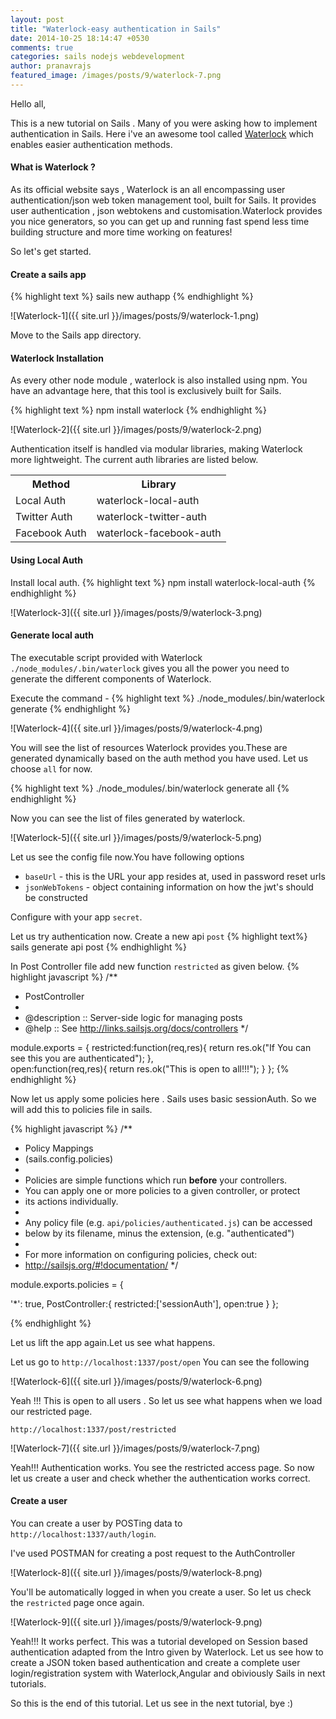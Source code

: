 ```yaml
---
layout: post
title: "Waterlock-easy authentication in Sails"
date: 2014-10-25 18:14:47 +0530
comments: true
categories: sails nodejs webdevelopment
author: pranavrajs	
featured_image: /images/posts/9/waterlock-7.png
---
```


Hello all,

This is a new tutorial on Sails . Many of you were asking how to implement authentication in Sails. Here i've an awesome tool called <a href="http://waterlock.ninja/" target="_blank">Waterlock</a> which enables easier authentication methods. 
<!-- more -->
<h4>What is Waterlock ?</h4>

As its official website says , Waterlock is an all encompassing user authentication/json web token management tool, built for Sails. It provides user authentication , json webtokens and customisation.Waterlock provides you nice generators, so you can get up and running fast spend less time building structure and more time working on features!

So let's get started.

<h4>Create a sails app</h4>

{% highlight text %}
sails new authapp
{% endhighlight  %}

![Waterlock-1]({{ site.url }}/images/posts/9/waterlock-1.png)

Move to the Sails app directory.

<h4>Waterlock Installation</h4>

As every other node module , waterlock is also installed using npm. You have an advantage here, that this tool is exclusively built for Sails.

{% highlight text %}
npm install waterlock
{% endhighlight  %}

![Waterlock-2]({{ site.url }}/images/posts/9/waterlock-2.png)

Authentication itself is handled via modular libraries, making Waterlock more lightweight. The current auth libraries are listed below.

<table class="table table-condensed">
	<tr>
		<th>Method</th>
		<th>Library</th>
	</tr>
	<tr>
		<td>Local Auth</td>
		<td>waterlock-local-auth</td>
	</tr>	
	<tr>
		<td>Twitter Auth</td>
		<td>waterlock-twitter-auth</td>
	</tr>	
	<tr>
		<td>Facebook Auth</td>
		<td>waterlock-facebook-auth</td>
	</tr>	
</table>

<h4>Using Local Auth</h4>

Install local auth.
{% highlight text %}
npm install waterlock-local-auth
{% endhighlight  %}

![Waterlock-3]({{ site.url }}/images/posts/9/waterlock-3.png)

<h4>Generate local auth</h4>

The executable script provided with Waterlock `./node_modules/.bin/waterlock` gives you all the power you need to generate the different components of Waterlock.

Execute the command - 
{% highlight text %}
./node_modules/.bin/waterlock generate
{% endhighlight  %}

![Waterlock-4]({{ site.url }}/images/posts/9/waterlock-4.png)

You will see the list of resources Waterlock provides you.These are generated dynamically based on the auth method you have used. Let us choose `all` for now.

{% highlight text %}
./node_modules/.bin/waterlock generate all
{% endhighlight  %}

Now you can see the list of files generated by waterlock.

![Waterlock-5]({{ site.url }}/images/posts/9/waterlock-5.png)

Let us see the config file now.You have following options 

<ul>
  <li>
    <code>baseUrl</code> - this is the URL your app resides at, used in password reset urls
  </li>
  <li>
    <code>jsonWebTokens</code> - object containing information on how the jwt's should be constructed
  </li>
</ul>

Configure with your app `secret`.

Let us try authentication now. Create a new api `post`
{% highlight text%}
sails generate api post
{% endhighlight  %}

In Post Controller file add new function `restricted` as given below.
{% highlight  javascript %}
/**
 * PostController
 *
 * @description :: Server-side logic for managing posts
 * @help        :: See http://links.sailsjs.org/docs/controllers
 */

module.exports = {
	restricted:function(req,res){
		return res.ok("If You can see this you are authenticated");
	},	
	open:function(req,res){
		return res.ok("This is open to all!!!");
	}
};
{% endhighlight  %}

Now let us apply some policies here . Sails uses basic sessionAuth. So we will add this to policies file in sails.

{% highlight  javascript %}
/**
 * Policy Mappings
 * (sails.config.policies)
 *
 * Policies are simple functions which run **before** your controllers.
 * You can apply one or more policies to a given controller, or protect
 * its actions individually.
 *
 * Any policy file (e.g. `api/policies/authenticated.js`) can be accessed
 * below by its filename, minus the extension, (e.g. "authenticated")
 *
 * For more information on configuring policies, check out:
 * http://sailsjs.org/#!documentation/
 */


module.exports.policies = {

  '*': true,
  PostController:{
  	restricted:['sessionAuth'],
  	open:true
  }
};

{% endhighlight  %}

Let us lift the app again.Let us see what happens.

Let us go to `http://localhost:1337/post/open` You can see the following 


![Waterlock-6]({{ site.url }}/images/posts/9/waterlock-6.png)

Yeah !!! This is open to all users . So let us see what happens when we load our restricted page.

`http://localhost:1337/post/restricted`

![Waterlock-7]({{ site.url }}/images/posts/9/waterlock-7.png)

Yeah!!! Authentication works. You see the restricted access page. So now let us create a user and check whether the authentication works correct. 

<h4>Create a user</h4>

You can create a user by POSTing data to `http://localhost:1337/auth/login`. 

I've used POSTMAN for creating a post request to the AuthController 

![Waterlock-8]({{ site.url }}/images/posts/9/waterlock-8.png)

You'll be automatically logged in when you create a user. So let us check the `restricted` page once again.

![Waterlock-9]({{ site.url }}/images/posts/9/waterlock-9.png)


Yeah!!! It works perfect. This was a tutorial developed on Session based authentication adapted from the Intro given by Waterlock. Let us see how to create a JSON token based authentication and create a complete user login/registration system with Waterlock,Angular and obiviously Sails in next tutorials.

So this is the end of this tutorial. Let us see in the next tutorial, bye :)


